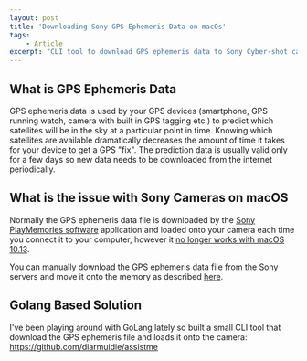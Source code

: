 ```yaml
---
layout: post
title: 'Downloading Sony GPS Ephemeris Data on macOs'
tags:
    - Article
excerpt: "CLI tool to download GPS ephemeris data to Sony Cyber-shot cameras on MacOS"
---
```


## What is GPS Ephemeris Data

GPS ephemeris data is used by your GPS devices (smartphone, GPS running watch, camera with built in GPS tagging etc.) to predict which satellites will be in the sky at a particular point in time. Knowing which satellites are available dramatically decreases the amount of time it takes for your device to get a GPS "fix". The prediction data is usually valid only for a few days so new data needs to be downloaded from the internet periodically.

## What is the issue with Sony Cameras on macOS
Normally the GPS ephemeris data file is downloaded by the [Sony PlayMemories software](http://support.d-imaging.sony.co.jp/www/disoft/int/download/playmemories-home/mac/en/) application and loaded onto your camera each time you connect it to your computer, however it [no longer works with macOS 10.13](http://sony-eur-eu-en-web--eur.custhelp.com/app/answers/detail/a_id/143062/~/macos-10.13-%28high-sierra%29-compatibility-information-for-application-software).

You can manually download the GPS ephemeris data file from the Sony servers and move it onto the memory as described [here](https://blog.brixandersen.dk/2010/04/02/downloading-sony-gps-assist-data-using-perl/).

## Golang Based Solution
I've been playing around with GoLang lately so built a small CLI tool that download the GPS ephemeris file and loads it onto the camera: https://github.com/diarmuidie/assistme
